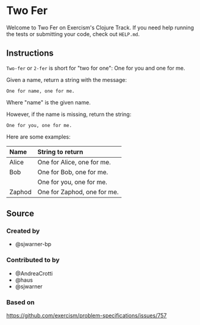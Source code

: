 # Two Fer

Welcome to Two Fer on Exercism's Clojure Track.
If you need help running the tests or submitting your code, check out `HELP.md`.

## Instructions

`Two-fer` or `2-fer` is short for "two for one": One for you and one for me.

Given a name, return a string with the message:

```text
One for name, one for me.
```

Where "name" is the given name.

However, if the name is missing, return the string:

```text
One for you, one for me.
```

Here are some examples:

|Name    |String to return
|:-------|:------------------
|Alice   |One for Alice, one for me.
|Bob     |One for Bob, one for me.
|        |One for you, one for me.
|Zaphod  |One for Zaphod, one for me.

## Source

### Created by

- @sjwarner-bp

### Contributed to by

- @AndreaCrotti
- @haus
- @sjwarner

### Based on

https://github.com/exercism/problem-specifications/issues/757
